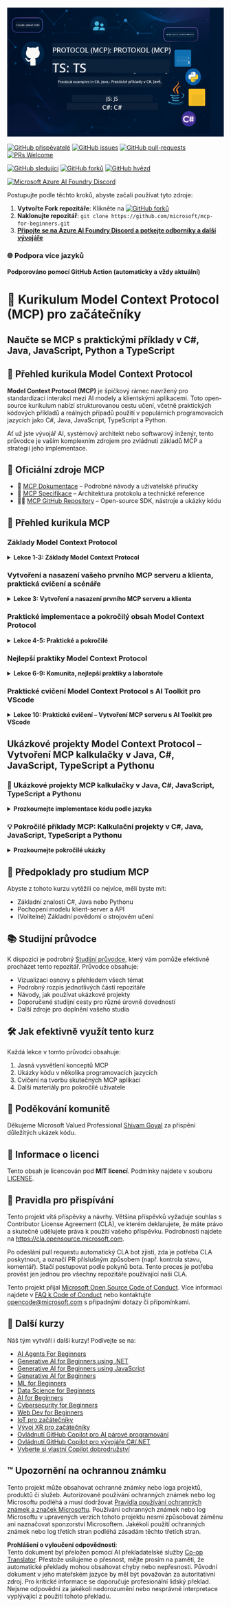 <!--
CO_OP_TRANSLATOR_METADATA:
{
  "original_hash": "292f96c64f54ba097daea9598111ed82",
  "translation_date": "2025-07-02T05:45:42+00:00",
  "source_file": "README.md",
  "language_code": "cs"
}
-->
![MCP-pro-začátečníky](../../translated_images/mcp-beginners.2ce2b317996369ff66c5b72e25eff9d4288ab2741fc70c0b4e523d1ae1e249fd.cs.png) 

[![GitHub přispěvatelé](https://img.shields.io/github/contributors/microsoft/mcp-for-beginners.svg)](https://GitHub.com/microsoft/mcp-for-beginners/graphs/contributors)
[![GitHub issues](https://img.shields.io/github/issues/microsoft/mcp-for-beginners.svg)](https://GitHub.com/microsoft/mcp-for-beginners/issues)
[![GitHub pull-requests](https://img.shields.io/github/issues-pr/microsoft/mcp-for-beginners.svg)](https://GitHub.com/microsoft/mcp-for-beginners/pulls)
[![PRs Welcome](https://img.shields.io/badge/PRs-welcome-brightgreen.svg?style=flat-square)](http://makeapullrequest.com)

[![GitHub sledující](https://img.shields.io/github/watchers/microsoft/mcp-for-beginners.svg?style=social&label=Watch)](https://GitHub.com/microsoft/mcp-for-beginners/watchers)
[![GitHub forků](https://img.shields.io/github/forks/microsoft/mcp-for-beginners.svg?style=social&label=Fork)](https://GitHub.com/microsoft/mcp-for-beginners/fork)
[![GitHub hvězd](https://img.shields.io/github/stars/microsoft/mcp-for-beginners?style=social&label=Star)](https://GitHub.com/microsoft/mcp-for-beginners/stargazers)


[![Microsoft Azure AI Foundry Discord](https://dcbadge.limes.pink/api/server/ByRwuEEgH4)](https://discord.com/invite/ByRwuEEgH4)

Postupujte podle těchto kroků, abyste začali používat tyto zdroje:
1. **Vytvořte Fork repozitáře**: Klikněte na [![GitHub forků](https://img.shields.io/github/forks/microsoft/mcp-for-beginners.svg?style=social&label=Fork)](https://GitHub.com/microsoft/mcp-for-beginners/fork)
2. **Naklonujte repozitář**:   `git clone https://github.com/microsoft/mcp-for-beginners.git`
3. [**Připojte se na Azure AI Foundry Discord a potkejte odborníky a další vývojáře**](https://discord.com/invite/ByRwuEEgH4)


### 🌐 Podpora více jazyků

#### Podporováno pomocí GitHub Action (automaticky a vždy aktuální)

# 🚀 Kurikulum Model Context Protocol (MCP) pro začátečníky

## **Naučte se MCP s praktickými příklady v C#, Java, JavaScript, Python a TypeScript**

## 🧠 Přehled kurikula Model Context Protocol

**Model Context Protocol (MCP)** je špičkový rámec navržený pro standardizaci interakcí mezi AI modely a klientskými aplikacemi. Toto open-source kurikulum nabízí strukturovanou cestu učení, včetně praktických kódových příkladů a reálných případů použití v populárních programovacích jazycích jako C#, Java, JavaScript, TypeScript a Python.

Ať už jste vývojář AI, systémový architekt nebo softwarový inženýr, tento průvodce je vaším komplexním zdrojem pro zvládnutí základů MCP a strategií jeho implementace.

## 🔗 Oficiální zdroje MCP

- 📘 [MCP Dokumentace](https://modelcontextprotocol.io/) – Podrobné návody a uživatelské příručky  
- 📜 [MCP Specifikace](https://spec.modelcontextprotocol.io/) – Architektura protokolu a technické reference  
- 🧑‍💻 [MCP GitHub Repository](https://github.com/modelcontextprotocol) – Open-source SDK, nástroje a ukázky kódu  

## 🧭 Přehled kurikula MCP

### Základy Model Context Protocol  
<details>
  <summary><strong> Lekce 1-3: Základy Model Context Protocol</strong></summary>

- **00. Úvod do MCP**  
  Přehled Model Context Protocol a jeho význam v AI pipelinech. [Číst více](./00-Introduction/README.md)
- **01. Vysvětlení základních konceptů**  
  Hloubkový průzkum základních konceptů MCP. [Číst více](./01-CoreConcepts/README.md)
- **02. Bezpečnost v MCP**  
  Bezpečnostní hrozby a nejlepší postupy. [Číst více](./02-Security/README.md)
- **03. Začínáme s MCP**  
  Nastavení prostředí, základní servery/klienti, integrace. [Číst více](./03-GettingStarted/README.md)
</details>

### Vytvoření a nasazení vašeho prvního MCP serveru a klienta, praktická cvičení a scénáře  
<details>
  <summary><strong> Lekce 3: Vytvoření a nasazení prvního MCP serveru a klienta</strong></summary>

- **3.1. První server** – [Průvodce](./03-GettingStarted/01-first-server/README.md)
- **3.2. První klient** – [Průvodce](./03-GettingStarted/02-client/README.md)
- **3.3. Klient s LLM** – [Průvodce](./03-GettingStarted/03-llm-client/README.md)
- **3.4. Používání serveru ve Visual Studio Code** – [Průvodce](./03-GettingStarted/04-vscode/README.md)
- **3.5. Vytvoření serveru pomocí SSE** – [Průvodce](./03-GettingStarted/05-sse-server/README.md)
- **3.6. HTTP Streaming** – [Průvodce](./03-GettingStarted/06-http-streaming/README.md)
- **3.7. Použití AI Toolkit** – [Průvodce](./03-GettingStarted/07-aitk/README.md)
- **3.8. Testování vašeho serveru** – [Průvodce](./03-GettingStarted/08-testing/README.md)
- **3.9. Nasazení vašeho serveru** – [Průvodce](./03-GettingStarted/09-deployment/README.md)
</details>

### Praktické implementace a pokročilý obsah Model Context Protocol  
<details>
  <summary><strong> Lekce 4-5: Praktické a pokročilé</strong></summary>

- **04. Praktická implementace**  
  SDK, ladění, testování, znovupoužitelné šablony promptů. [Číst více](./04-PracticalImplementation/README.md)
- **05. Pokročilá témata v MCP**  
  Multimodální AI, škálování, podnikové využití. [Číst více](./05-AdvancedTopics/README.md)
- **5.1. MCP integrace s Azure** – [Průvodce](./05-AdvancedTopics/mcp-integration/README.md)
- **5.2. Multimodalita** – [Průvodce](./05-AdvancedTopics/mcp-multi-modality/README.md)
- **5.3. MCP OAuth2 Demo** – [Průvodce](./05-AdvancedTopics/mcp-oauth2-demo/README.md)
- **5.4. Root Contexts** – [Průvodce](./05-AdvancedTopics/mcp-root-contexts/README.md)
- **5.5. Směrování** – [Průvodce](./05-AdvancedTopics/mcp-routing/README.md)
- **5.6. Sampling** – [Průvodce](./05-AdvancedTopics/mcp-sampling/README.md)
- **5.7. Škálování** – [Průvodce](./05-AdvancedTopics/mcp-scaling/README.md)
- **5.8. Bezpečnost** – [Průvodce](./05-AdvancedTopics/mcp-security/README.md)
- **5.9. Webové vyhledávání MCP** – [Průvodce](./05-AdvancedTopics/web-search-mcp/README.md)
- **5.10. Realtime Streaming** – [Průvodce](./05-AdvancedTopics/mcp-realtimestreaming/README.md)
- **5.11. Realtime Webové vyhledávání** – [Průvodce](./05-AdvancedTopics/mcp-realtimesearch/README.md)
- **5.12. Entra ID autentizace pro Model Context Protocol servery** – [Průvodce](./05-AdvancedTopics/mcp-security-entra/README.md)
</details>

### Nejlepší praktiky Model Context Protocol  
<details>
  <summary><strong> Lekce 6-9: Komunita, nejlepší praktiky a laboratoře</strong></summary>
- **06. Příspěvky komunity** – [Průvodce](./06-CommunityContributions/README.md)
- **07. Zkušenosti z rané adopce** – [Průvodce](./07-LessonsFromEarlyAdoption/README.md)
- **08. Nejlepší postupy pro MCP** – [Průvodce](./08-BestPractices/README.md)
- **09. Případové studie MCP** – [Průvodce](./09-CaseStudy/README.md)
</details>

### Praktické cvičení Model Context Protocol s AI Toolkit pro VScode
<details>
  <summary><strong>Lekce 10: Praktické cvičení – Vytvoření MCP serveru s AI Toolkit pro VScode</strong></summary>
    
- **10. Zefektivnění AI pracovních toků: Vytvoření MCP serveru s AI Toolkit** – [Praktické cvičení](./10-StreamliningAIWorkflowsBuildingAnMCPServerWithAIToolkit/README.md)
</details>

## Ukázkové projekty Model Context Protocol – Vytvoření MCP kalkulačky v Java, C#, JavaScript, TypeScript a Pythonu

### 🧮 Ukázkové projekty MCP kalkulačky v Java, C#, JavaScript, TypeScript a Pythonu
<details>
  <summary><strong>Prozkoumejte implementace kódu podle jazyka</strong></summary>

  - [Příklad MCP serveru v C#](./03-GettingStarted/samples/csharp/README.md)
  - [MCP kalkulačka v Java](./03-GettingStarted/samples/java/calculator/README.md)
  - [MCP demo v JavaScriptu](./03-GettingStarted/samples/javascript/README.md)
  - [MCP server v Pythonu](../../03-GettingStarted/samples/python/mcp_calculator_server.py)
  - [Příklad MCP v TypeScriptu](./03-GettingStarted/samples/typescript/README.md)

</details>

### 💡 Pokročilé příklady MCP: Kalkulační projekty v C#, Java, JavaScript, TypeScript a Pythonu
<details>
  <summary><strong>Prozkoumejte pokročilé ukázky</strong></summary>

  - [Pokročilý příklad v C#](./04-PracticalImplementation/samples/csharp/README.md)
  - [Příklad kontejnerové aplikace v Java](./04-PracticalImplementation/samples/java/containerapp/README.md)
  - [Pokročilý příklad v JavaScriptu](./04-PracticalImplementation/samples/javascript/README.md)
  - [Složitá implementace v Pythonu](../../04-PracticalImplementation/samples/python/mcp_sample.py)
  - [Kontejnerový příklad v TypeScriptu](./04-PracticalImplementation/samples/typescript/README.md)

</details>

## 🎯 Předpoklady pro studium MCP

Abyste z tohoto kurzu vytěžili co nejvíce, měli byste mít:

- Základní znalosti C#, Java nebo Pythonu  
- Pochopení modelu klient-server a API  
- (Volitelné) Základní povědomí o strojovém učení  

## 📚 Studijní průvodce

K dispozici je podrobný [Studijní průvodce](./study_guide.md), který vám pomůže efektivně procházet tento repozitář. Průvodce obsahuje:

- Vizualizaci osnovy s přehledem všech témat  
- Podrobný rozpis jednotlivých částí repozitáře  
- Návody, jak používat ukázkové projekty  
- Doporučené studijní cesty pro různé úrovně dovedností  
- Další zdroje pro doplnění vašeho studia  

## 🛠️ Jak efektivně využít tento kurz

Každá lekce v tomto průvodci obsahuje:

1. Jasná vysvětlení konceptů MCP  
2. Ukázky kódu v několika programovacích jazycích  
3. Cvičení na tvorbu skutečných MCP aplikací  
4. Další materiály pro pokročilé uživatele  

## 🌟 Poděkování komunitě

Děkujeme Microsoft Valued Professional [Shivam Goyal](https://www.linkedin.com/in/shivam2003/) za přispění důležitých ukázek kódu.

## 📜 Informace o licenci

Tento obsah je licencován pod **MIT licencí**. Podmínky najdete v souboru [LICENSE](../../LICENSE).

## 🤝 Pravidla pro přispívání

Tento projekt vítá příspěvky a návrhy. Většina příspěvků vyžaduje souhlas s Contributor License Agreement (CLA), ve kterém deklarujete, že máte právo a skutečně udělujete práva k použití vašeho příspěvku. Podrobnosti najdete na <https://cla.opensource.microsoft.com>.

Po odeslání pull requestu automatický CLA bot zjistí, zda je potřeba CLA poskytnout, a označí PR příslušným způsobem (např. kontrola stavu, komentář). Stačí postupovat podle pokynů bota. Tento proces je potřeba provést jen jednou pro všechny repozitáře používající naši CLA.

Tento projekt přijal [Microsoft Open Source Code of Conduct](https://opensource.microsoft.com/codeofconduct/). Více informací najdete v [FAQ k Code of Conduct](https://opensource.microsoft.com/codeofconduct/faq/) nebo kontaktujte [opencode@microsoft.com](mailto:opencode@microsoft.com) s případnými dotazy či připomínkami.

## 🎒 Další kurzy
Náš tým vytváří i další kurzy! Podívejte se na:

- [AI Agents For Beginners](https://github.com/microsoft/ai-agents-for-beginners?WT.mc_id=academic-105485-koreyst)
- [Generative AI for Beginners using .NET](https://github.com/microsoft/Generative-AI-for-beginners-dotnet?WT.mc_id=academic-105485-koreyst)
- [Generative AI for Beginners using JavaScript](https://github.com/microsoft/generative-ai-with-javascript?WT.mc_id=academic-105485-koreyst)
- [Generative AI for Beginners](https://github.com/microsoft/generative-ai-for-beginners?WT.mc_id=academic-105485-koreyst)
- [ML for Beginners](https://aka.ms/ml-beginners?WT.mc_id=academic-105485-koreyst)
- [Data Science for Beginners](https://aka.ms/datascience-beginners?WT.mc_id=academic-105485-koreyst)
- [AI for Beginners](https://aka.ms/ai-beginners?WT.mc_id=academic-105485-koreyst)
- [Cybersecurity for Beginners](https://github.com/microsoft/Security-101??WT.mc_id=academic-96948-sayoung)
- [Web Dev for Beginners](https://aka.ms/webdev-beginners?WT.mc_id=academic-105485-koreyst)
- [IoT pro začátečníky](https://aka.ms/iot-beginners?WT.mc_id=academic-105485-koreyst)
- [Vývoj XR pro začátečníky](https://github.com/microsoft/xr-development-for-beginners?WT.mc_id=academic-105485-koreyst)
- [Ovládnutí GitHub Copilot pro AI párové programování](https://aka.ms/GitHubCopilotAI?WT.mc_id=academic-105485-koreyst)
- [Ovládnutí GitHub Copilot pro vývojáře C#/.NET](https://github.com/microsoft/mastering-github-copilot-for-dotnet-csharp-developers?WT.mc_id=academic-105485-koreyst)
- [Vyberte si vlastní Copilot dobrodružství](https://github.com/microsoft/CopilotAdventures?WT.mc_id=academic-105485-koreyst)


## ™️ Upozornění na ochrannou známku

Tento projekt může obsahovat ochranné známky nebo loga projektů, produktů či služeb. Autorizované používání ochranných známek nebo log Microsoftu podléhá a musí dodržovat
[Pravidla používání ochranných známek a značek Microsoftu](https://www.microsoft.com/legal/intellectualproperty/trademarks/usage/general).
Používání ochranných známek nebo log Microsoftu v upravených verzích tohoto projektu nesmí způsobovat záměnu ani naznačovat sponzorství Microsoftem.
Jakékoli použití ochranných známek nebo log třetích stran podléhá zásadám těchto třetích stran.

**Prohlášení o vyloučení odpovědnosti**:  
Tento dokument byl přeložen pomocí AI překladatelské služby [Co-op Translator](https://github.com/Azure/co-op-translator). Přestože usilujeme o přesnost, mějte prosím na paměti, že automatické překlady mohou obsahovat chyby nebo nepřesnosti. Původní dokument v jeho mateřském jazyce by měl být považován za autoritativní zdroj. Pro kritické informace se doporučuje profesionální lidský překlad. Nejsme odpovědní za jakékoli nedorozumění nebo nesprávné interpretace vyplývající z použití tohoto překladu.
